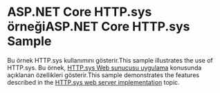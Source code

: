 # <a name="aspnet-core-httpsys-sample"></a><span data-ttu-id="31ace-101">ASP.NET Core HTTP.sys örneği</span><span class="sxs-lookup"><span data-stu-id="31ace-101">ASP.NET Core HTTP.sys Sample</span></span>

<span data-ttu-id="31ace-102">Bu örnek HTTP.sys kullanımını gösterir.</span><span class="sxs-lookup"><span data-stu-id="31ace-102">This sample illustrates the use of HTTP.sys.</span></span> <span data-ttu-id="31ace-103">Bu örnek, [HTTP.sys Web sunucusu uygulama](https://docs.microsoft.com/aspnet/core/fundamentals/servers/httpsys) konusunda açıklanan özellikleri gösterir.</span><span class="sxs-lookup"><span data-stu-id="31ace-103">This sample demonstrates the features described in the [HTTP.sys web server implementation](https://docs.microsoft.com/aspnet/core/fundamentals/servers/httpsys) topic.</span></span>

